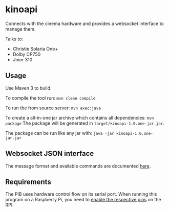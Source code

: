 # kinoapi
Connects with the cinema hardware and provides a websocket interface to manage them.

Talks to:
 * Christie Solaria One+
 * Dolby CP750
 * Jnior 310

## Usage
Use Maven 3 to build.

To compile the tool run: `mvn clean compile`

To run the from source server: `mvn exec:java`

To create a all-in-one jar archive which contains all dependencies: `mvn package`
The package will be generated in `target/kinoapi-1.0.one-jar.jar`. 

The package can be run like any jar with: `java -jar kinoapi-1.0.one-jar.jar`

## Websocket JSON interface
The message format and available commands are documented [here](API.md).

## Requirements
The PIB uses hardware control flow on its serial port. When running this program on a Raspberry Pi, you need to [enable the respective pins](https://github.com/mholling/rpirtscts) on the RPI.
